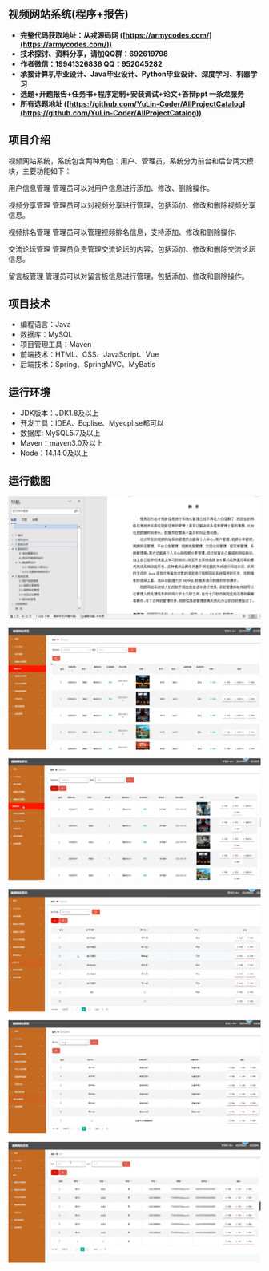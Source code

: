 ## 视频网站系统(程序+报告)

- <b>完整代码获取地址：从戎源码网 ([https://armycodes.com/](https://armycodes.com/))</b>
- <b>技术探讨、资料分享，请加QQ群：692619798</b> 
- <b>作者微信：19941326836  QQ：952045282</b> 
- <b>承接计算机毕业设计、Java毕业设计、Python毕业设计、深度学习、机器学习</b>
- <b>选题+开题报告+任务书+程序定制+安装调试+论文+答辩ppt 一条龙服务</b>
- <b>所有选题地址 ([https://github.com/YuLin-Coder/AllProjectCatalog](https://github.com/YuLin-Coder/AllProjectCatalog)) </b>

## 项目介绍
视频网站系统，系统包含两种角色：用户、管理员，系统分为前台和后台两大模块，主要功能如下：

 用户信息管理
管理员可以对用户信息进行添加、修改、删除操作。

 视频分享管理
管理员可以对视频分享进行管理，包括添加、修改和删除视频分享信息。

 视频排名管理
管理员可以管理视频排名信息，支持添加、修改和删除操作.

 交流论坛管理
管理员负责管理交流论坛的内容，包括添加、修改和删除交流论坛信息。

 留言板管理
管理员可以对留言板信息进行管理，包括添加、修改和删除操作。

## 项目技术
- 编程语言：Java
- 数据库：MySQL
- 项目管理工具：Maven
- 前端技术：HTML、CSS、JavaScript、Vue
- 后端技术：Spring、SpringMVC、MyBatis

## 运行环境
- JDK版本：JDK1.8及以上
- 开发工具：IDEA、Ecplise、Myecplise都可以
- 数据库: MySQL5.7及以上
- Maven：maven3.0及以上
- Node：14.14.0及以上

## 运行截图
![](screenshot/1.png)

![](screenshot/2.png)

![](screenshot/3.png)

![](screenshot/4.png)

![](screenshot/5.png)

![](screenshot/6.png)
